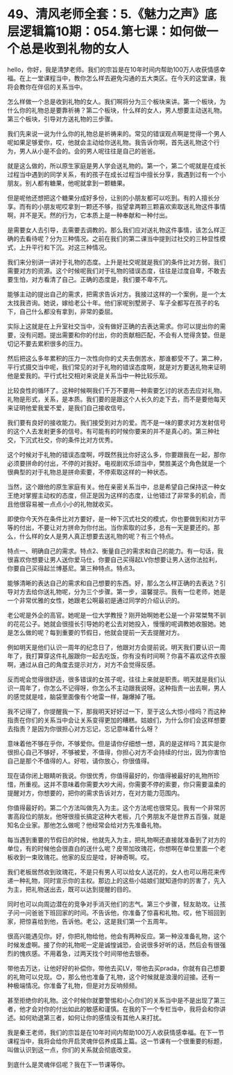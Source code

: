 # 49、清风老师全套：5.《魅力之声》底层逻辑篇10期：054.第七课：如何做一个总是收到礼物的女人

hello，你好，我是清梦老师。我们的宗旨是在10年时间内帮助100万人收获情感幸福。在上一堂课程当中，教你怎么样去避免沟通的五大类区。在今天的这堂课，我将会教你在伴侣的关系当中。

怎么样做一个总是收到礼物的女人。我们啊将分为三个板块来讲。第一个板块，为什么你的礼物总是要靠祈祷？第二个板块，什么样的女人，男人想要主动送礼物。第三个板块，引导对方送礼物的三步骤。

我们先来说一说为什么你的礼物总是祈祷来的。常见的错误观点啊是觉得一个男人呢如果足够爱你，哎，他就会主动给你送礼物。我告诉你啊，首先送礼物这个行为，男人从小是不会的。会的男人呢往往是自己的爸爸。

就是这么做的，所以原生家庭是男人学会送礼物的。第一个，第二个呢就是在成长过程当中遇到的同学关系，有的孩子在成长过程当中擅长分享，我遇到过有一个小朋友。别人都有糖果，他呢就拿到一颗糖果。

但是呢他还想把这个糖果分成好多份，让别的小朋友都可以吃到。有的人擅长分享。而有的小朋友呢哎拿到一颗还不够，指望拿两颗三颗喜欢索取送礼物这件事情啊，并不是天。然的行为，它本质上是一种奉献和一种付出。

是需要女人去引导，去需要去调教的。那么我们应对送礼物这件事情，该怎么样正确的去看待呢？分为三种情况。之前在我们的第二课当中提到过社交的三种显性模式，上升平行和下沉。对这三种情况。

我们来分别讲一讲对于礼物的态度。上升是社交呢就是我们的条件比对方弱，我们需要对方的资源。这个时候呢我们对于礼物的错误态度，往往是过度自卑，不敢去要生怕，对方看清了自己。正确的态度是，我们要不卑不亢。

能够主动的提出自己的需求，把需求告诉对方。我接过这样的一个案例，是一个太太找我咨询。她说，嫁给老公十年。他们家呢别墅房子、车子全都写在孩子的名下，自己什么都没有拿到，非常的委屈。

实际上这就是在上升室社交当中，没有做好正确的去表达需求。你可以提出你的需要，没有问题。提出需要和你的付出，你的贡献相匹配，不会有人觉得贪婪。但是切记不要去累积很多的压力。

然后把这么多年累积的压力一次性向你的丈夫去倒苦水，那谁都受不了。第二种，平行式摄交当中呢，我们常见的对于礼物的错误态度啊，就是对方要送礼物来证明他是爱我的。平行式社交相对来说是关系当中一种比较乐观。

比较良性的循环了。这种时候啊我们千万不要用一种索要乞讨的状态去应对礼物。礼物是形式，关系，是本质。我们要的是跟这个人长久的走下去，而不是要他每天来证明他爱我爱不爱，是我们自己接收信号。

我们要有良好的接收能力。我们接受到对方的爱。而不是一味的要求对方发射信号的这个人去发射更多的信号。有可能有的时候你要来的并不是真心的。第三种社交，下沉式社交，你的条件比对方优秀。

这个时候对于礼物的错误态度啊，哼既然我比你好这么多，你要跟我在一起，那你必须要拼命的付出，不停的对我好。电视剧欢乐颂当中，樊胜美这个角色就是一个很典型的对于礼物总是拼命索要，不停索取这样的一种状态。

当然，这个跟他的原生家庭有关。他在亲密关系当中，总是希望自己保持这一种女王绝对掌握主动权的态度，但正是因为这样的态度，让他错过了非常多的机会，而且他很容易被一点点小小的礼物就收买。

即使你今天外在条件比对方要好，是一种下沉式社交的模式，你也要做到和对方平等的付出，不要让对方拼命为你付出。当你索取的过多，总有一天是要还的。那么，什么样的女人是男人真正想要去送礼物的呢？有三个特点。

特点一、明确自己的需求。特点2、衡量自己的需求和自己的能力。有一句话，我很喜欢你想要让男人送你爱马仕，你要自己买得起LV你想要让男人送你法拉利，你要自己买得起兰博基尼。第三种特点。特点3。

能够清晰的表达自己的需求和自己想要的东西。好，那么怎么样正确的去表达？引导对方去给你送礼物呢，分为三个步骤。第一步，温馨提示。我有一位老师，她是一个非常优雅的女性，她跟老公啊最初是通过同学的介绍认识的。

老公呢是外企的高官。她呢是一位大学教授？刚开始啊她老公是一个非常桀骜不驯的花花公子。她就会很擅长引导她的老公去对她投入，慢慢的呢调教她收服她。她是怎么做的呢？每到重要的节假日，他就会提前一天去提醒对方。

例如明天是他们认识一周年的纪念日了，他跟对方会提前说。明天我们要认识一周年了，我打算穿这件礼服跟你一起去吃饭，你有没有时间啊？你喜不喜欢这件衣服啊，通过从自己的角度去提示对方，对方不会觉得反感。

反而呢会觉得很舒适，很多错误的女孩子呢，往往上来就是职责。明天就是我们认识一周年了，你怎么不记得呀，你怎么不主动跟我说呀。这种指责一出去啊，男人的感觉就是哇，脑袋里面像有个地雷一样，蹦爆掉了哦。

我不记得了，你提醒我一下，那我明天好好过一下，至于这么大惊小怪吗？而这种指责在你们的关系当中会让关系变得更加的糟糕。姑娘们，为什么你们会这样想要去指责？是因为你很担心对方忘记，忘记意味着什么呀？

意味着他不够在乎你，不够爱你。但是请你仔细想一想，真的是这样吗？其实是你很担心自己不够好，不够被爱，不值得，你担心对方不会持续的付出，因为你害怕自己是那个不值得的人。好啦，请你放心，你很值得。

现在请你闭上眼睛听我说。你很优秀，你值得最好的，你值得被最好的礼物所珍惜，所重视。这并不意味着你需要大吵大闹，你需要不停的索要，你只需要温柔的提醒对方，你想要的，把你的需求告诉对方，在对方能力范围内。

你值得最好的。第二个方法叫做先入为主。这个方法呢也很常见。我有一个非常厉害高段位的朋友。他呀很擅长搞定这种大老板，几个男朋友不是世界五百强，就是知名企业家。那他怎么做呢？他经常会给对方先准备礼物。

每当遇到重要的节假日的时候，他就先入为主，把礼物啊还直接就准备到了对方的单位，有的时候他会很直白的送什么呢？皮带加玫瑰花，你想啊在单位里面一个老板收到一束玫瑰花。他家的反应是哇，好神奇啊。哎。

我们老板居然收到玫瑰花，不是只有男人可以给女人送花的，女人也可以用花来传递一种礼物，同时宣示你的主权。那边上的这些小姑娘们就知道你的厉害了，先入为主，把礼物送出去，既可以达到提醒的目的。

同时也可以向周边潜在的竞争对手消灭他们的志气。第三个步骤，轻友助攻。让孩子问一问爸爸下班回家的时间。不告诉他，你准备了惊喜和礼物。哎，他下班回到家，把惊喜给到他，告诉他。老公，这是我们第一个五周年。

很高兴能遇见你。好，你把礼物给他，他会有两种反应。第一种没准备礼物，这个时候发虚啊。接了你的礼物呢一定是诚惶诚恐，会说很多好听的话，然后会有很强烈的愧疚感。不用着急，过两天找个时间带他去银泰。

带他去万达，让他好好的补偿你，带他去买LV，带他去买prada，你就有自己想要的礼物可以兑现。😊，那么他也准备了礼物，这个时候就是浪漫的迎接。还有一种极端情况。你准备了礼物，但是对方反响频频。

甚至拒绝你的礼物。这个时候你就要警惕和小心你们的关系当中是不是出现了第三者，他才会对你的付出如此的敏感和谨慎。在我的下一个专栏当中，我将会和你讲述。如何劝退第三者，如何让你的感情没有其他人来打扰。

我是秦王老师，我们的宗旨是在10年时间内帮助100万人收获情感幸福。在下一节课程当中，我将会给你开启灵魂伴侣养成篇上篇。这一节课有一个很重要的标题，叫做认识到这一点，你们的关系就会彻底改变。

到底什么是灵魂伴侣呢？我在下一节课等你。